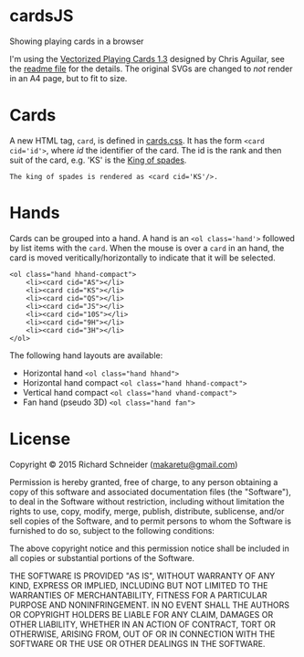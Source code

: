 # cardsJS
Showing playing cards in a browser

I'm using the [Vectorized Playing Cards 1.3](http://code.google.com/p/vectorized-playing-cards/) designed by Chris Aguilar, see the [readme file](images/readme.txt) for the details. The original SVGs are changed to *not* render in an A4 page, but to fit to size.

# Cards

A new HTML tag, `card`, is defined in [cards.css](cards.css). It has the form `<card cid='id'>`, where *id* the identifier of the card.  The id is the rank and then suit of the card, e.g. 'KS' is the
[King of spades](https://rawgit.com/richardschneider/cardsJS/master/images/KS.svg).

    The king of spades is rendered as <card cid='KS'/>.
    
# Hands

Cards can be grouped into a hand.  A hand is an `<ol class='hand'>` followed by list items with the `card`. When the mouse is over a `card` in an hand, the card is moved veritically/horizontally to indicate that it will be selected.

    <ol class="hand hhand-compact">
		<li><card cid="AS"></li>
		<li><card cid="KS"></li>
		<li><card cid="QS"></li>
		<li><card cid="JS"></li>
		<li><card cid="10S"></li>
		<li><card cid="9H"></li>
		<li><card cid="3H"></li>
	</ol>
	
The following hand layouts are available:

* Horizontal hand `<ol class="hand hhand">`
* Horizontal hand compact `<ol class="hand hhand-compact">`
* Vertical hand compact `<ol class="hand vhand-compact">`
* Fan hand (pseudo 3D) `<ol class="hand fan">`

# License
Copyright © 2015 Richard Schneider (makaretu@gmail.com)

Permission is hereby granted, free of charge, to any person obtaining a copy of this software and associated documentation files (the "Software"), to deal in the Software without restriction, including without limitation the rights to use, copy, modify, merge, publish, distribute, sublicense, and/or sell copies of the Software, and to permit persons to whom the Software is furnished to do so, subject to the following conditions:

The above copyright notice and this permission notice shall be included in all copies or substantial portions of the Software.

THE SOFTWARE IS PROVIDED "AS IS", WITHOUT WARRANTY OF ANY KIND, EXPRESS OR IMPLIED, INCLUDING BUT NOT LIMITED TO THE WARRANTIES OF MERCHANTABILITY, FITNESS FOR A PARTICULAR PURPOSE AND NONINFRINGEMENT. IN NO EVENT SHALL THE AUTHORS OR COPYRIGHT HOLDERS BE LIABLE FOR ANY CLAIM, DAMAGES OR OTHER LIABILITY, WHETHER IN AN ACTION OF CONTRACT, TORT OR OTHERWISE, ARISING FROM, OUT OF OR IN CONNECTION WITH THE SOFTWARE OR THE USE OR OTHER DEALINGS IN THE SOFTWARE.
    

